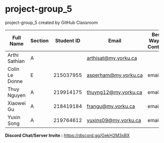 # project-group_5
project-group_5 created by GitHub Classroom

| Full Name |Section | Student ID | Email | Best Way to Contact | Discord Username
|-----------|--------|------------|-------|---------------------|------------------
|Arthi Sathian | A | | arthisat@my.yorku.ca  | | poochi | 
|Colin Le Donne| E | 215037955 | asperham@my.yorku.ca  | email | asperham | 
|Thuy Nguyen| A |219914175 | thuyng12@my.yorku.ca  |email | TN | 
|Xiaowei Gu| A |218419184 | frangu@my.yorku.ca  |email | 4785Frances | 
|Yuxin Song| A |219764612 | yuxins09@my.yorku.ca  |email | yuxin | 

**Discord Chat/Server Invite :** https://discord.gg/GekH2M3sBX
